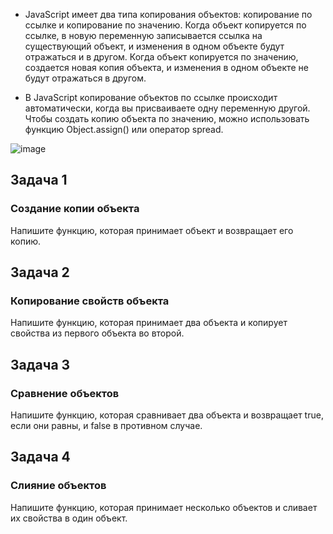 -  JavaScript имеет два типа копирования объектов: копирование по ссылке и копирование по значению. Когда объект копируется по ссылке, в новую переменную записывается ссылка на существующий объект, и изменения в одном объекте будут отражаться и в другом. Когда объект копируется по значению, создается новая копия объекта, и изменения в одном объекте не будут отражаться в другом.  

-  В JavaScript копирование объектов по ссылке происходит автоматически, когда вы присваиваете одну переменную другой. Чтобы создать копию объекта по значению, можно использовать функцию Object.assign() или оператор spread.  

![image](https://user-images.githubusercontent.com/113675674/212060581-cdee6335-1705-42ac-be74-0015f054f7d2.png)  


## Задача 1  
###   Создание копии объекта  
Напишите функцию, которая принимает объект и возвращает его копию.   

## Задача 2    
###   Копирование свойств объекта   
Напишите функцию, которая принимает два объекта и копирует свойства из первого объекта во второй.  

## Задача 3      
###   Сравнение объектов  
Напишите функцию, которая сравнивает два объекта и возвращает true, если они равны, и false в противном случае.  

## Задача 4        
###   Слияние объектов   
 Напишите функцию, которая принимает несколько объектов и сливает их свойства в один объект. 
